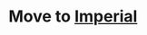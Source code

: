 <!-- # [Welcome to Ming Li's Homepage](https://mmingli.github.io) -->
# Move to [Imperial](https://www.imperial.ac.uk/people/ming.li)